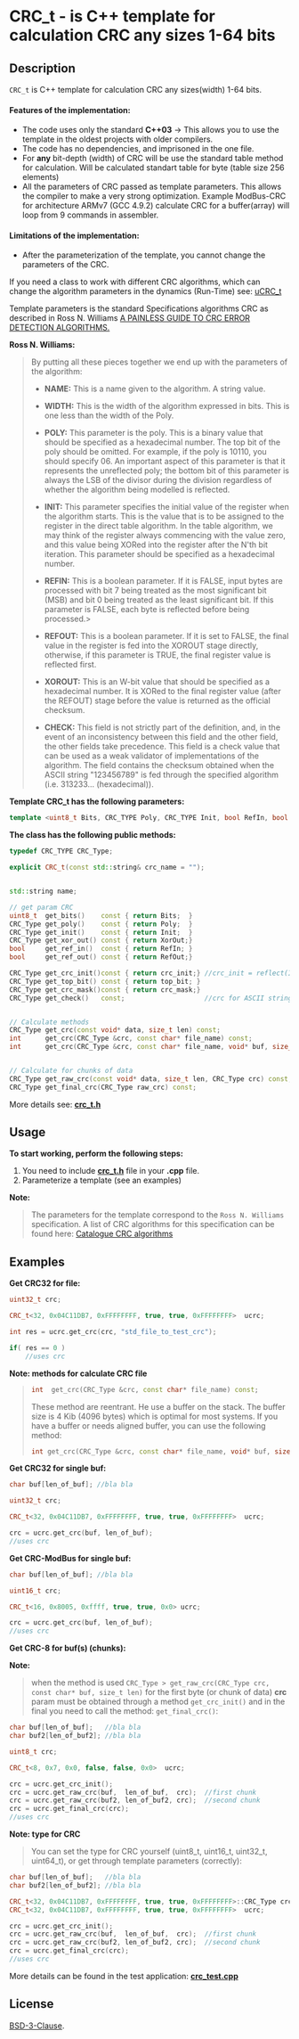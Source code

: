 # CRC_t - is C++ template for calculation CRC any sizes 1-64 bits


## Description

`CRC_t` is C++ template for calculation CRC any sizes(width) 1-64 bits.

#### Features of the implementation:

 - The code uses only the standard **C++03** -> This allows you to use the template in the oldest projects with older compilers.
 - The code has no dependencies, and imprisoned in the one file.
 - For **any** bit-depth (width) of CRC will be use the standard table method for calculation. Will be calculated standart table for byte (table size 256 elements)
 - All the parameters of CRC passed as template parameters. This allows the compiler to make a very strong optimization. Example ModBus-CRC for architecture ARMv7 (GCC 4.9.2) calculate CRC for a buffer(array) will loop from 9 commands in assembler.


#### Limitations of the implementation:

- After the parameterization of the template, you cannot change the parameters of the CRC.


If you need a class to work with different CRC algorithms, which can change the algorithm parameters in the dynamics (Run-Time) see:
[uCRC_t](https://github.com/KoynovStas/uCRC_t)


Template parameters is the standard Specifications algorithms CRC as described in Ross N. Williams [A PAINLESS GUIDE TO CRC ERROR DETECTION ALGORITHMS.](http://www.ross.net/crc/download/crc_v3.txt)


**Ross N. Williams:**

> By putting all these pieces together we end up with the parameters of the algorithm:
>
>   - **NAME:** This is a name given to the algorithm. A string value.
>
>   - **WIDTH:** This is the width of the algorithm expressed in bits.
>   This is one less than the width of the Poly.
>
>   - **POLY:** This parameter is the poly. This is a binary value that
>   should be specified as a hexadecimal number. The top bit of the
>   poly should be omitted. For example, if the poly is 10110, you
>   should specify 06. An important aspect of this parameter is that it
>   represents the unreflected poly; the bottom bit of this parameter
>   is always the LSB of the divisor during the division regardless of
>   whether the algorithm being modelled is reflected.
>
>   - **INIT:** This parameter specifies the initial value of the register
>   when the algorithm starts. This is the value that is to be assigned
>   to the register in the direct table algorithm. In the table
>   algorithm, we may think of the register always commencing with the
>   value zero, and this value being XORed into the register after the
>   N'th bit iteration. This parameter should be specified as a
>   hexadecimal number.
>
>   - **REFIN:** This is a boolean parameter. If it is FALSE, input bytes are
>   processed with bit 7 being treated as the most significant bit
>   (MSB) and bit 0 being treated as the least significant bit. If this
>   parameter is FALSE, each byte is reflected before being processed.>
>
>   - **REFOUT:** This is a boolean parameter. If it is set to FALSE, the
>   final value in the register is fed into the XOROUT stage directly,
>   otherwise, if this parameter is TRUE, the final register value is
>   reflected first.
>
>   - **XOROUT:** This is an W-bit value that should be specified as a
>   hexadecimal number. It is XORed to the final register value (after
>   the REFOUT) stage before the value is returned as the official
>   checksum.
>
>   - **CHECK:** This field is not strictly part of the definition, and, in
>   the event of an inconsistency between this field and the other
>   field, the other fields take precedence. This field is a check
>   value that can be used as a weak validator of implementations of
>   the algorithm. The field contains the checksum obtained when the
>   ASCII string "123456789" is fed through the specified algorithm
>   (i.e. 313233... (hexadecimal)).



**Template CRC_t has the following parameters:**
```C++
template <uint8_t Bits, CRC_TYPE Poly, CRC_TYPE Init, bool RefIn, bool RefOut, CRC_TYPE XorOut>
```


**The class has the following public methods:**
```C++
typedef CRC_TYPE CRC_Type;

explicit CRC_t(const std::string& crc_name = "");


std::string name;

// get param CRC
uint8_t  get_bits()    const { return Bits;  }
CRC_Type get_poly()    const { return Poly;  }
CRC_Type get_init()    const { return Init;  }
CRC_Type get_xor_out() const { return XorOut;}
bool     get_ref_in()  const { return RefIn; }
bool     get_ref_out() const { return RefOut;}

CRC_Type get_crc_init()const { return crc_init;} //crc_init = reflect(Init, Bits) if RefIn, else = Init
CRC_Type get_top_bit() const { return top_bit; }
CRC_Type get_crc_mask()const { return crc_mask;}
CRC_Type get_check()   const;                    //crc for ASCII string "123456789" (i.e. 313233... (hexadecimal)).


// Calculate methods
CRC_Type get_crc(const void* data, size_t len) const;
int      get_crc(CRC_Type &crc, const char* file_name) const;
int      get_crc(CRC_Type &crc, const char* file_name, void* buf, size_t size_buf) const;


// Calculate for chunks of data
CRC_Type get_raw_crc(const void* data, size_t len, CRC_Type crc) const; //for first byte crc = init (must be)
CRC_Type get_final_crc(CRC_Type raw_crc) const;
```

More details see: **[crc_t.h](./crc_t.h)**


## Usage

**To start working, perform the following steps:**

1. You need to include **[crc_t.h](./crc_t.h)** file in your **.cpp** file.
2. Parameterize a template (see an examples)

**Note:**
> The parameters for the template correspond to the `Ross N. Williams` specification. A list of CRC algorithms for this specification can be found here: [Catalogue CRC algorithms](http://reveng.sourceforge.net/crc-catalogue/all.htm)


## Examples

**Get CRC32 for file:**

```C++
uint32_t crc;

CRC_t<32, 0x04C11DB7, 0xFFFFFFFF, true, true, 0xFFFFFFFF>  ucrc;

int res = ucrc.get_crc(crc, "std_file_to_test_crc");

if( res == 0 )
    //uses crc
```


**Note: methods for calculate CRC file**

>  ```C++
>  int  get_crc(CRC_Type &crc, const char* file_name) const;
>  ```
>  These method are reentrant. He use a buffer on the stack.
>  The buffer size is 4 Kib (4096 bytes) which is optimal for most   systems.
>  If you have a buffer or needs aligned buffer, you can use the following method:
>  
>  ```C++
>  int get_crc(CRC_Type &crc, const char* file_name, void* buf, size_t size_buf) const;
>  ```


**Get CRC32 for single buf:**

```C++
char buf[len_of_buf]; //bla bla

uint32_t crc;

CRC_t<32, 0x04C11DB7, 0xFFFFFFFF, true, true, 0xFFFFFFFF>  ucrc;

crc = ucrc.get_crc(buf, len_of_buf);
//uses crc
```


**Get CRC-ModBus for single buf:**

```C++
char buf[len_of_buf]; //bla bla

uint16_t crc;

CRC_t<16, 0x8005, 0xffff, true, true, 0x0> ucrc;

crc = ucrc.get_crc(buf, len_of_buf);
//uses crc
```



**Get CRC-8 for buf(s) (chunks):**

**Note:**
>  when the method is used `CRC_Type > get_raw_crc(CRC_Type crc, const char* buf, size_t len)`
>  for the first byte (or chunk of data) **crc** param must be obtained through a method `get_crc_init()`
>  and in the final you need to call the method: `get_final_crc()`:

```C++
char buf[len_of_buf];   //bla bla
char buf2[len_of_buf2]; //bla bla

uint8_t crc;

CRC_t<8, 0x7, 0x0, false, false, 0x0>  ucrc;

crc = ucrc.get_crc_init();
crc = ucrc.get_raw_crc(buf,  len_of_buf,  crc);  //first chunk
crc = ucrc.get_raw_crc(buf2, len_of_buf2, crc);  //second chunk
crc = ucrc.get_final_crc(crc);
//uses crc
```

**Note: type for CRC**
> You can set the type for CRC yourself (uint8_t, uint16_t, uint32_t, uint64_t), or get through template parameters (correctly):

```C++
char buf[len_of_buf];   //bla bla
char buf2[len_of_buf2]; //bla bla

CRC_t<32, 0x04C11DB7, 0xFFFFFFFF, true, true, 0xFFFFFFFF>::CRC_Type crc;
CRC_t<32, 0x04C11DB7, 0xFFFFFFFF, true, true, 0xFFFFFFFF>  ucrc;

crc = ucrc.get_crc_init();
crc = ucrc.get_raw_crc(buf,  len_of_buf,  crc);  //first chunk
crc = ucrc.get_raw_crc(buf2, len_of_buf2, crc);  //second chunk
crc = ucrc.get_final_crc(crc);
//uses crc
```


More details can be found in the test application: **[crc_test.cpp](./tests/crc_test.cpp)**




## License

[BSD-3-Clause](./LICENSE).
